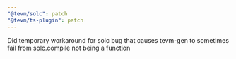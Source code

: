 ```yaml
---
"@tevm/solc": patch
"@tevm/ts-plugin": patch
---
```


Did temporary workaround for solc bug that causes tevm-gen to sometimes fail from solc.compile not being a function
